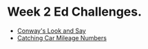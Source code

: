 # Week 2 Ed Challenges.

- [Conway's Look and Say](https://www.codewars.com/kata/530045e3c7c0f4d3420001af)
- [Catching Car Mileage Numbers](https://www.codewars.com/kata/52c4dd683bfd3b434c000292/)
